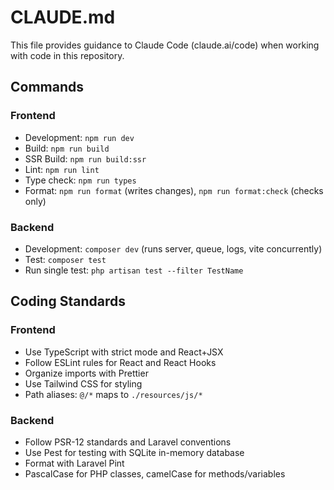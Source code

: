 # CLAUDE.md

This file provides guidance to Claude Code (claude.ai/code) when working with code in this repository.

## Commands

### Frontend
- Development: `npm run dev`
- Build: `npm run build`
- SSR Build: `npm run build:ssr`
- Lint: `npm run lint`
- Type check: `npm run types`
- Format: `npm run format` (writes changes), `npm run format:check` (checks only)

### Backend
- Development: `composer dev` (runs server, queue, logs, vite concurrently)
- Test: `composer test`
- Run single test: `php artisan test --filter TestName`

## Coding Standards

### Frontend
- Use TypeScript with strict mode and React+JSX
- Follow ESLint rules for React and React Hooks
- Organize imports with Prettier
- Use Tailwind CSS for styling
- Path aliases: `@/*` maps to `./resources/js/*`

### Backend
- Follow PSR-12 standards and Laravel conventions
- Use Pest for testing with SQLite in-memory database
- Format with Laravel Pint
- PascalCase for PHP classes, camelCase for methods/variables
